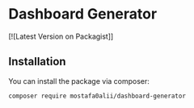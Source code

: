 # Dashboard Generator

[![Latest Version on Packagist]]



## Installation

You can install the package via composer:

```bash
composer require mostafa0alii/dashboard-generator
